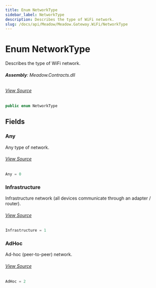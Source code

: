 ```yaml
---
title: Enum NetworkType
sidebar_label: NetworkType
description: Describes the type of WiFi network.
slug: /docs/api/Meadow/Meadow.Gateway.WiFi/NetworkType
---
```

# Enum NetworkType
Describes the type of WiFi network.

###### **Assembly**: Meadow.Contracts.dll
###### [View Source](https://github.com/WildernessLabs/Meadow.Contracts.git/blob/develop/Source/Meadow.Contracts/Enums/NetworkType.cs#L6)
```csharp title="Declaration"
public enum NetworkType
```
## Fields
### Any
Any type of network.
###### [View Source](https://github.com/WildernessLabs/Meadow.Contracts.git/blob/develop/Source/Meadow.Contracts/Enums/NetworkType.cs#L11)
```csharp title="Declaration"
Any = 0
```
### Infrastructure
Infrastructure network (all devices communicate through an adapter / router).
###### [View Source](https://github.com/WildernessLabs/Meadow.Contracts.git/blob/develop/Source/Meadow.Contracts/Enums/NetworkType.cs#L16)
```csharp title="Declaration"
Infrastructure = 1
```
### AdHoc
Ad-hoc (peer-to-peer) network.
###### [View Source](https://github.com/WildernessLabs/Meadow.Contracts.git/blob/develop/Source/Meadow.Contracts/Enums/NetworkType.cs#L21)
```csharp title="Declaration"
AdHoc = 2
```
